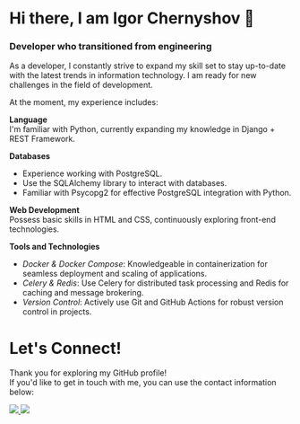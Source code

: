 # Hi there, I am Igor Chernyshov 👋

### Developer who transitioned from engineering

As a developer, I constantly strive to expand my skill set to stay up-to-date with the latest trends in information technology. I am ready for new challenges in the field of development.

At the moment, my experience includes:

**Language**  
I'm familiar with Python, currently expanding my knowledge in Django + REST Framework.

**Databases**
- Experience working with PostgreSQL.
- Use the SQLAlchemy library to interact with databases.
- Familiar with Psycopg2 for effective PostgreSQL integration with Python.

**Web Development**  
Possess basic skills in HTML and CSS, continuously exploring front-end technologies.

**Tools and Technologies**
- *Docker & Docker Compose*: Knowledgeable in containerization for seamless deployment and scaling of applications.
- *Celery & Redis*: Use Celery for distributed task processing and Redis for caching and message brokering.
- *Version Control*: Actively use Git and GitHub Actions for robust version control in projects.

# Let's Connect! 
Thank you for exploring my GitHub profile!  
If you'd like to get in touch with me, you can use the contact information below:

<a href="https://t.me/Igareokay" >
<img src="https://img.shields.io/badge/Telegram-2CA5E0?style=for-the-badge&logo=telegram&logoColor=white"/>
</a>
<a href="mailto:igchern95@gmail.com" >
<img src="https://img.shields.io/badge/Gmail-D14836?style=for-the-badge&logo=gmail&logoColor=white"/>
</a>
